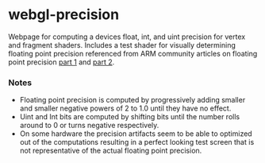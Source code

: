 # webgl-precision

Webpage for computing a devices float, int, and uint precision for vertex and fragment shaders. Includes a test shader for visually determining floating point precision referenced from ARM community articles on floating point precision [part 1](https://community.arm.com/arm-community-blogs/b/graphics-gaming-and-vr-blog/posts/benchmarking-floating-point-precision-in-mobile-gpus) and [part 2](https://community.arm.com/arm-community-blogs/b/graphics-gaming-and-vr-blog/posts/benchmarking-floating-point-precision-in-mobile-gpus---part-ii).

### Notes

- Floating point precision is computed by progressively adding smaller and smaller negative powers of 2 to 1.0 until they have no effect.
- Uint and Int bits are computed by shifting bits until the number rolls around to 0 or turns negative respectively.
- On some hardware the precision artifacts seem to be able to optimized out of the computations resulting in a perfect looking test screen that is not representative of the actual floating point precision.
